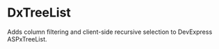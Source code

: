 DxTreeList
==========

Adds column filtering and client-side recursive selection to DevExpress ASPxTreeList.
